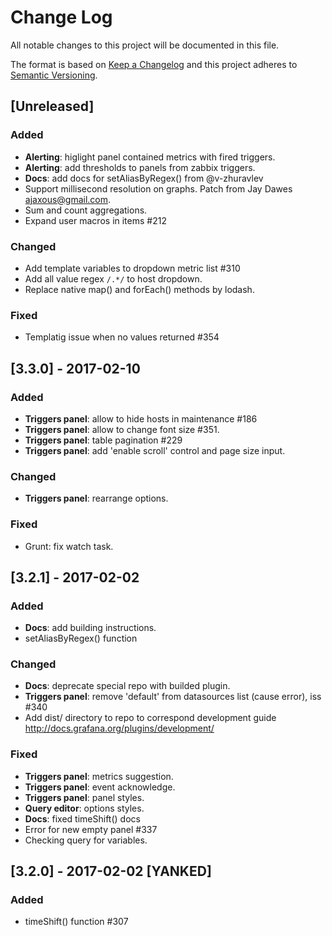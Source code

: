 # Change Log
All notable changes to this project will be documented in this file.

The format is based on [Keep a Changelog](http://keepachangelog.com/)
and this project adheres to [Semantic Versioning](http://semver.org/).


## [Unreleased]
### Added
- **Alerting**: higlight panel contained metrics with fired triggers.
- **Alerting**: add thresholds to panels from zabbix triggers.
- **Docs**: add docs for setAliasByRegex() from @v-zhuravlev
- Support millisecond resolution on graphs. Patch from Jay Dawes <ajaxous@gmail.com>.
- Sum and count aggregations.
- Expand user macros in items #212

### Changed
- Add template variables to dropdown metric list #310
- Add all value regex `/.*/` to host dropdown.
- Replace native map() and forEach() methods by lodash.

### Fixed
- Templatig issue when no values returned #354


## [3.3.0] - 2017-02-10
### Added
- **Triggers panel**: allow to hide hosts in maintenance #186
- **Triggers panel**: allow to change font size #351.
- **Triggers panel**: table pagination #229
- **Triggers panel**: add 'enable scroll' control and page size input.

### Changed
- **Triggers panel**: rearrange options.

### Fixed
- Grunt: fix watch task.


## [3.2.1] - 2017-02-02
### Added
- **Docs**: add building instructions.
- setAliasByRegex() function

### Changed
- **Docs**: deprecate special repo with builded plugin.
- **Triggers panel**: remove 'default' from datasources list (cause error), iss #340
- Add dist/ directory to repo to correspond development guide http://docs.grafana.org/plugins/development/

### Fixed
- **Triggers panel**: metrics suggestion.
- **Triggers panel**: event acknowledge.
- **Triggers panel**: panel styles.
- **Query editor**: options styles.
- **Docs**: fixed timeShift() docs
- Error for new empty panel #337
- Checking query for variables.


## [3.2.0] - 2017-02-02 [YANKED]
### Added
- timeShift() function #307
